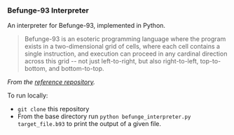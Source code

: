 ### Befunge-93 Interpreter

An interpreter for Befunge-93, implemented in Python.

> Befunge-93 is an esoteric programming language where the program exists in a two-dimensional grid of cells, where each cell contains a single instruction, and execution can proceed in any cardinal direction across this grid -- not just left-to-right, but also right-to-left, top-to-bottom, and bottom-to-top.

*From the [reference repository](https://github.com/catseye/Befunge-93).*

To run locally: 
* `git clone` this repository
* From the base directory run `python befunge_interpreter.py target_file.b93` to print the output of a given file.
